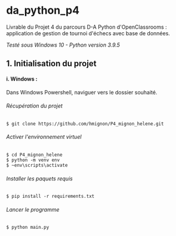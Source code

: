 # da_python_p4
Livrable du Projet 4 du parcours D-A Python d'OpenClassrooms : application de gestion de tournoi d'échecs avec base de données.

_Testé sous Windows 10 - Python version 3.9.5_

<div id='id-section1'></div>

## 1. Initialisation du projet

<div id='id-section1-1'></div>

#### i. Windows :
Dans Windows Powershell, naviguer vers le dossier souhaité.
###### Récupération du projet

    $ git clone https://github.com/hmignon/P4_mignon_helene.git

###### Activer l'environnement virtuel
    $ cd P4_mignon_helene 
    $ python -m venv env 
    $ ~env\scripts\activate
    
###### Installer les paquets requis
    $ pip install -r requirements.txt

###### Lancer le programme
    $ python main.py